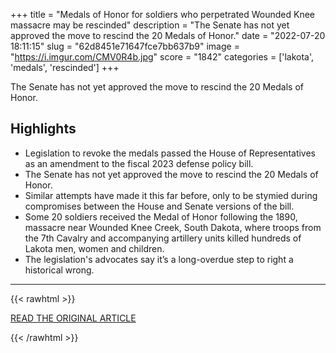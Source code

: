 +++
title = "Medals of Honor for soldiers who perpetrated Wounded Knee massacre may be rescinded"
description = "The Senate has not yet approved the move to rescind the 20 Medals of Honor."
date = "2022-07-20 18:11:15"
slug = "62d8451e71647fce7bb637b9"
image = "https://i.imgur.com/CMV0R4b.jpg"
score = "1842"
categories = ['lakota', 'medals', 'rescinded']
+++

The Senate has not yet approved the move to rescind the 20 Medals of Honor.

## Highlights

- Legislation to revoke the medals passed the House of Representatives as an amendment to the fiscal 2023 defense policy bill.
- The Senate has not yet approved the move to rescind the 20 Medals of Honor.
- Similar attempts have made it this far before, only to be stymied during compromises between the House and Senate versions of the bill.
- Some 20 soldiers received the Medal of Honor following the 1890, massacre near Wounded Knee Creek, South Dakota, where troops from the 7th Cavalry and accompanying artillery units killed hundreds of Lakota men, women and children.
- The legislation's advocates say it’s a long-overdue step to right a historical wrong.

---

{{< rawhtml >}}
  <p class="article-category">
    <a target="_blank" href="https://www.armytimes.com/news/pentagon-congress/2022/07/20/medals-of-honor-for-soldiers-who-perpetrated-wounded-knee-massacre-may-be-rescinded/">READ THE ORIGINAL ARTICLE</a>
  </p>
{{< /rawhtml >}}

